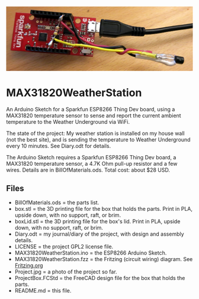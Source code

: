 ![The Project so far](https://github.com/bneedhamia/MAX31820WeatherStation/blob/master/Project.jpg)
# MAX31820WeatherStation
An Arduino Sketch for a Sparkfun ESP8266 Thing Dev board, using a MAX31820 temperature sensor to sense and report the current ambient temperature to the Weather Underground via WiFi.

The state of the project: My weather station is installed on my house wall (not the best site), and is sending the temperature to Weather Underground every 10 minutes. See Diary.odt for details.

The Arduino Sketch requires a Sparkfun ESP8266 Thing Dev board, a MAX31820 temperature sensor, a 4.7K Ohm pull-up resistor and a few wires. Details are in BillOfMaterials.ods. Total cost: about $28 USD.

## Files
* BillOfMaterials.ods = the parts list.
* box.stl = the 3D printing file for the box that holds the parts. Print in PLA, upside down, with no support, raft, or brim.
* boxLid.stl = the 3D printing file for the box's lid. Print in PLA, upside down, with no support, raft, or brim.
* Diary.odt = my journal/diary of the project, with design and assembly details.
* LICENSE = the project GPL2 license file.
* MAX31820WeatherStation.ino = the ESP8266 Arduino Sketch.
* MAX31820WeatherStation.fzz = the Fritzing (circuit wiring) diagram. See [Fritzing.org](http://fritzing.org)
* Project.jpg = a photo of the project so far.
* ProjectBox.FCStd = the FreeCAD design file for the box that holds the parts.
* README.md = this file.